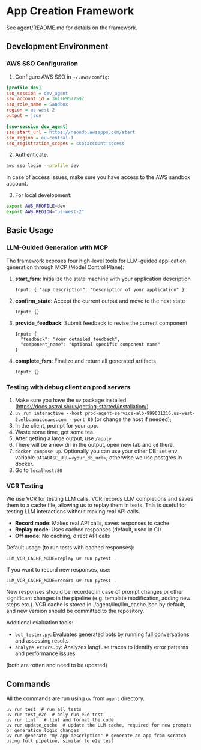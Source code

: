 # App Creation Framework

See agent/README.md for details on the framework.

## Development Environment

### AWS SSO Configuration

1. Configure AWS SSO in `~/.aws/config`:
```ini
[profile dev]
sso_session = dev_agent
sso_account_id = 361769577597
sso_role_name = Sandbox
region = us-west-2
output = json

[sso-session dev_agent]
sso_start_url = https://neondb.awsapps.com/start
sso_region = eu-central-1
sso_registration_scopes = sso:account:access
```

2. Authenticate:
```bash
aws sso login --profile dev
```

In case of access issues, make sure you have access to the AWS sandbox account.

3. For local development:
```bash
export AWS_PROFILE=dev
export AWS_REGION="us-west-2"
```

## Basic Usage

### LLM-Guided Generation with MCP

The framework exposes four high-level tools for LLM-guided application generation through MCP (Model Control Plane):

1. **start_fsm**: Initialize the state machine with your application description
   ```
   Input: { "app_description": "Description of your application" }
   ```

2. **confirm_state**: Accept the current output and move to the next state
   ```
   Input: {}
   ```

3. **provide_feedback**: Submit feedback to revise the current component
   ```
   Input: {
     "feedback": "Your detailed feedback",
     "component_name": "Optional specific component name"
   }
   ```

4. **complete_fsm**: Finalize and return all generated artifacts
   ```
   Input: {}
   ```

### Testing with debug client on prod servers

1. Make sure you have the `uv` package installed (https://docs.astral.sh/uv/getting-started/installation/)
2. `uv run interactive --host prod-agent-service-alb-999031216.us-west-2.elb.amazonaws.com --port 80` (or change the host if needed);
3. In the client, prompt for your app.
4. Waste some time, get some tea.
5. After getting a large output, use `/apply`
6. There will be a new dir in the output, open new tab and `cd` there.
7. `docker compose up`. Optionally you can use your other DB: set env variable `DATABASE_URL=<your_db_url>`; otherwise we use postgres in docker.
8. Go to `localhost:80`


### VCR Testing

We use VCR for testing LLM calls. VCR records LLM completions and saves them to a cache file, allowing us to replay them in tests. This is useful for testing LLM interactions without making real API calls.

- **Record mode**: Makes real API calls, saves responses to cache
- **Replay mode**: Uses cached responses (default, used in CI)
- **Off mode**: No caching, direct API calls

Default usage (to run tests with cached responses):
```
LLM_VCR_CACHE_MODE=replay uv run pytest .
```

If you want to record new responses, use:

```
LLM_VCR_CACHE_MODE=record uv run pytest .
```
New responses should be recorded in case of prompt changes or other significant changes in the pipeline (e.g. template modification, adding new steps etc.). VCR cache is stored in ./agent/llm/llm_cache.json by default, and new version should be committed to the repository.

Additional evaluation tools:
- `bot_tester.py`: Evaluates generated bots by running full conversations and assessing results
- `analyze_errors.py`: Analyzes langfuse traces to identify error patterns and performance issues

(both are rotten and need to be updated)

## Commands

All the commands are run using `uv` from `agent` directory.

```
uv run test  # run all tests
uv run test_e2e  # only run e2e test
uv run lint   # lint and format the code
uv run update_cache  # update the LLM cache, required for new prompts or generation logic changes
uv run generate "my app description" # generate an app from scratch using full pipeline, similar to e2e test
```
